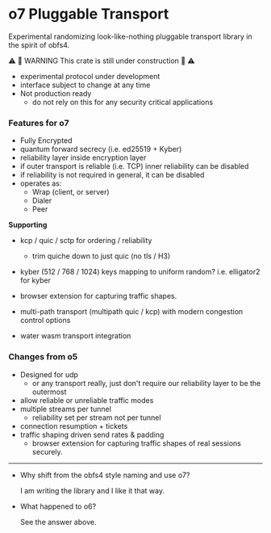 # o7 Pluggable Transport

Experimental randomizing look-like-nothing pluggable transport library in the spirit of obfs4.

⚠️  🚧 WARNING This crate is still under construction 🚧 ⚠️
- experimental protocol under development
- interface subject to change at any time 
- Not production ready
  - do not rely on this for any security critical applications


### Features for o7

* Fully Encrypted
* quantum forward secrecy (i.e. ed25519 + Kyber)
* reliability layer inside encryption layer
* if outer transport is reliable (i.e. TCP) inner reliability can be disabled
* if reliability is not required in general, it can be disabled
* operates as:
  - Wrap (client, or server)
  - Dialer
  - Peer


**Supporting**

- kcp / quic / sctp for ordering / reliability
    - trim quiche down to just quic (no tls / H3)

- kyber (512 / 768 / 1024) keys mapping to uniform random? i.e. elligator2 for kyber

- browser extension for capturing traffic shapes.

- multi-path transport (multipath quic / kcp) with modern congestion control options

- water wasm transport integration


### Changes from o5

* Designed for udp
    - or any transport really, just don't require our reliability layer to be the outermost
* allow reliable or unreliable traffic modes
* multiple streams per tunnel
    - reliability set per stream not per tunnel
* connection resumption + tickets
* traffic shaping driven send rates & padding
    - browser extension for capturing traffic shapes of real sessions securely.

---

* Why shift from the obfs4 style naming and use o7? 

    I am writing the library and I like it that way.

* What happened to o6? 

    See the answer above.

